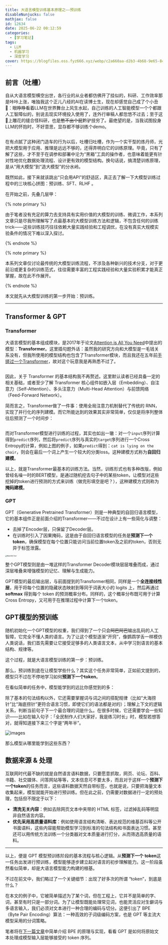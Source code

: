 ```yaml
---
title: 大语言模型训练基本原理之——预训练
disableNunjucks: false
mathjax: false
id: 12634
date: 2025-06-22 00:12:59
categories:
  - [学习笔记]
tags:
  - LLM
  - 机器学习
  - 深度学习
cover: https://blogfiles.oss.fyz666.xyz/webp/c2a660aa-d2b3-4b68-9e65-841abf6e6584.webp
---
```


## 前言（吐槽）

自从大语言模型横空出世，各行业的从业者都仿佛开了挂似的，科研、工作效率那是咔咔上涨，唯独我这个正儿八经的AI在读博士生，现在却感觉自己成了个小丑🤡：眼睁睁看着LLM在世界舞台上风生水起，自己训练的人工智能模型一个个都跟人工智障似的，别说去现实环境投入使用了，连外行审稿人都忽悠不过去；至于这💩上雕花的缝合怪科研，也是~~憋不出个屁~~黔驴技穷了。最绝望的是，当我试图投身LLM的怀抱时，不好意思，显存都不够训练个demo。

<img src="https://blogfiles.oss.fyz666.xyz/webp/42472fd9-eb4c-438d-adf8-c049528555b5.webp" alt="" style="zoom: 20%;" />

在有点腻了这种闭门造车的行为以后，吐槽归吐槽，作为一个实干型的炼丹师，光把大模型用于应用、推理是远远不够的，还得弄明白它的训练原理。毕竟，只有了解了这些，才不至于在调参和部署中沦为“黑箱”工具的操作者，也意味着能更有针对性地优化数据处理流程、设计更有效的模型结构。换句话说，搞清楚训练原理，是从“用大模型”到“造大模型”的分水岭。

既然如此，接下来就该跳出“只会用API”的舒适区，真正去了解一下大模型训练过程中的三块核心拼图：预训练、SFT、RLHF 。

在开始之前，先叠几层甲：

{% note primary %}

由于笔者没有充足的算力去支持具有实用价值的大模型的训练、微调工作，本系列文章只是尽我所理解写了点最基本的大模型训练方法和逻辑，不包含任何的训练trick——这些训练技巧往往依赖大量实践经验和工程调优，在没有真实大规模实验条件的情况下难以深入探讨。

{% endnote %}

{% note primary %}

本系列文章仅讨论最传统的大模型训练流程，不涉及各种新兴的技术分支，对于更前沿或更复杂的训练范式，往往需要丰富的工程实践经验和大量实验积累才能真正掌握，故在此不作展开。

{% endnote %}

本文就先从大模型训练的第一步开始：预训练。

---

## Transformer & GPT

### Transformer

大语言模型的基本组成模块，是2017年于论文[Attention is All You Need](https://arxiv.org/abs/1706.03762)中提出的模型：**Transformer**。这里插句题外话：虽然我的研究方向和大模型是一毛钱关系没有，但我所使用的模型结构也包含了Transformer模块，而且我还在五年前[手搓过一个Transformer](https://github.com/windshadow233/HandWritten-Transformer-NMT)，故对这个玩意我是再熟悉不过了。

<img src="https://blogfiles.oss.fyz666.xyz/webp/88480c83-1c3a-43a0-b39b-d2b6273ae0ec.webp" alt="" style="zoom:50%;" />

因此，关于 Transformer 的基本结构我不再赘述。这里默认读者已经具备一定的相关基础，或者至少了解 Transformer 核心组件如嵌入层（Embedding）、自注意力（Self-Attention）、多头注意力（Multi-Head Attention）与前馈网络（Feed-Forward Network）。

简而言之，Transformer做了一件事：使用全局注意力机制替代了传统的 RNN，实现了并行化的序列建模。而它所能达到的效果其实非常简单，仅仅是将序列整体往后预测了一个时间步：

<img src="https://blogfiles.oss.fyz666.xyz/webp/b1821456-6c1c-44eb-825c-8224909e1b4a.webp" alt="" style="zoom: 33%;" />

而对Transformer模型进行训练的过程，其实也如出一辙：对一个`input`序列计算得到`predict`序列，然后将`predict`序列与真实的`target`序列进行一个Cross Entropy的计算，例如上图的例子，如果`predict`得到：`cat is lying on the chair`，则会在最后一个词上产生一个较大的分类loss。这种建模方式称为**自回归建模**。

以上，就是Transformer最基本的训练方法。当然，训练形式也有多种改版，例如曾经名噪一时的BERT模型，是通过随机挖去句子中的某些token，让模型对这些挖掉的token进行预测的方式来训练（做完形填空是吧？），这种建模方式则称为**掩码建模**。

### GPT

GPT（Generative Pretrained Transformer）则是一种典型的自回归语言模型，它的基本组件正是前面介绍的Transformer——不过在设计上有一些简化与调整：

- 去掉了Encoder层，只保留了Decoder层。
- 在训练时引入了因果掩码，这是由于自回归语言模型的任务是**预测下一个token**，确保模型在每个位置只能访问当前位置token及之前的token，否则无异于标签泄露。

<img src="https://blogfiles.oss.fyz666.xyz/webp/75327ffd-583e-4c74-8a09-e645d150bd92.webp" alt="Matplotlib Chart" style="zoom:30%;" />

整个GPT模型则是由一堆这样的Transformer Decoder模块层层堆叠而成，通过深层堆叠来增强模型的记忆、理解与生成能力。

GPT模型的最后输出层，与前面提到的Transformer相同，同样是一个**全连接线性层**，用于将每个位置的隐藏状态映射到等同于词表大小的 logits 上，然后再通过 **softmax** 得到每个 token 的预测概率分布。同样的，这个概率分布既可用于计算Cross Entropy，又可用于在推理过程中计算下一个token。

## GPT模型的预训练

随机初始化一个GPT模型的权重，我们得到了一个只会~~阿巴阿巴~~输出乱码的人工智障，它完全不懂人类的语言。为了让这个模型逐渐“开窍”，像鹦鹉学舌一样模仿人类说话，我们首先需要让它接受足够多的人类语言文本，从中学习到语言的基本结构、规律等。

这个过程，就是大语言模型训练的第一步：预训练。

那么，预训练到底在让模型学些什么？其实这个任务非常简单，正如前文提到的，模型只不过在不停地学习如何**预测下一个token**。

在看似简单的任务中，模型能学到的远比你感觉到的多：

除了基本的句法结构以外，它还需要掌握词与词之间的搭配规律（比如“大海捞针”比“海底捞针”更符合语言习惯，即使它们的语法都是对的）；理解上下文的逻辑关系，判断当前句子下一个最合理的词是什么。在很多时候，它还需要学会一些知识——比如在输入句子：「全民制作人们大家好，我是练习时长」时，模型若想答对，就得知道接下来三个字是“两年半”。

![images](https://blogfiles.oss.fyz666.xyz/webp/e935f31b-f62d-4c91-9e37-b5f13d1ee399.webp)

那么模型从哪里能学到这些东西？

## 数据来源 & 处理

互联网时代最不缺的就是自然语言语料数据，只要愿意抓取，网页、论坛、百科、书籍、社交媒体、问答网站等等，文本信息可不要太多，而且对于这样一个**预测下一个token**的任务而言，这些语料数据天然自带标签，也就是说，只要把海量文本收集起来，模型就能开始进行预训练。但在此之前，仍需要对数据进行一定的预处理，包括但不限定于以下：

- **清洗无关内容**：例如去除网页文本中夹带的 HTML 标签，过滤掉乱码等明显非自然语言内容。
- **优先采用高质量语料库**：例如使用语言结构清晰、表达规范的维基百科等公开书面语料，这些内容能帮助模型学习到标准的句法结构和书面表达习惯。甚至还可以用传统方法训练一个分类器对文本质量进行打分，从而筛选高质量的语料。

---

以上，便是 GPT 模型预训练阶段的基本流程与核心逻辑。从**预测下一个 token**这一任务出发进行预训练，模型能够逐步建立起对语言的初步理解能力。这一阶段虽然看似简单，却是大语言模型能力构建的根基。

不过在前文中，我们略过了一个关键细节：出现了好多次的所谓 “token”，到底是什么？

在本文的例子中，它被简单描述为了某个词，但在工程上，它并不是简单的字、词，甚至有时只是一部分词。为了让模型既能处理常见词，也能灵活应对生僻词与多语言输入，我们必须对文本进行一种合理的编码与切分。这便引出了 BPE（Byte Pair Encoding）算法：一种高效的子词级编码方案，也是 GPT 等主流大模型采用的分词策略。

笔者将在[下一篇文章](/blog/12679/)中简单介绍 BPE 的原理与实现，看看 GPT 是如何将原始文本处理成模型输入层能够接受的 token 序列。